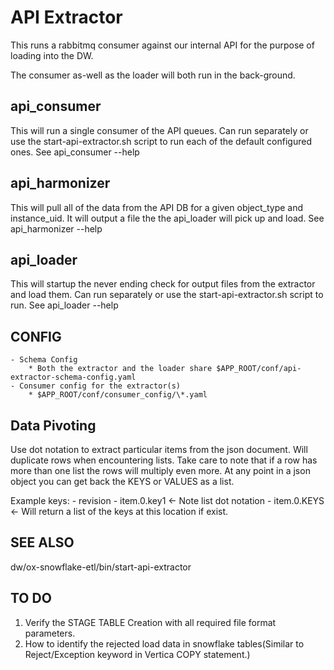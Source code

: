 API Extractor
=============
This runs a rabbitmq consumer against our internal API for the purpose of loading into the DW.

The consumer as-well as the loader will both run in the back-ground.

api_consumer
------------
This will run a single consumer of the API queues. Can run separately or use the start-api-extractor.sh script to run each of the default configured ones.
    See api_consumer --help

api_harmonizer
--------------
This will pull all of the data from the API DB for a given object_type and instance_uid. It will output a file the the api_loader will pick up and load.
    See api_harmonizer --help

api_loader
----------
This will startup the never ending check for output files from the extractor and load them. Can run separately or use the start-api-extractor.sh script to run.
    See api_loader --help

CONFIG
------
    - Schema Config
        * Both the extractor and the loader share $APP_ROOT/conf/api-extractor-schema-config.yaml
    - Consumer config for the extractor(s)
        * $APP_ROOT/conf/consumer_config/\*.yaml

Data Pivoting
-------------
Use dot notation to extract particular items from the json document. Will duplicate rows when encountering lists. Take care to note that if a row has more than one list the rows will multiply even more. At any point in a json object you can get back the KEYS or VALUES as a list. 

Example keys:
    - revision
    - item.0.key1 <- Note list dot notation
    - item.0.KEYS <- Will return a list of the keys at this location if exist.

SEE ALSO
--------
dw/ox-snowflake-etl/bin/start-api-extractor

TO DO
--------
1. Verify the STAGE TABLE Creation with all required file format parameters.
2. How to identify the rejected load data in snowflake tables(Similar to Reject/Exception keyword in Vertica COPY statement.)

